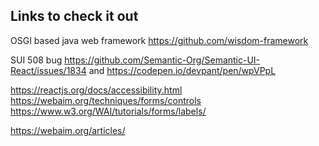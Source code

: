 ## Links to check it out

OSGI based java web framework https://github.com/wisdom-framework

SUI 508 bug https://github.com/Semantic-Org/Semantic-UI-React/issues/1834 and https://codepen.io/devpant/pen/wpVPpL

https://reactjs.org/docs/accessibility.html
https://webaim.org/techniques/forms/controls
https://www.w3.org/WAI/tutorials/forms/labels/

https://webaim.org/articles/
